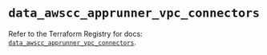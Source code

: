 # `data_awscc_apprunner_vpc_connectors`

Refer to the Terraform Registry for docs: [`data_awscc_apprunner_vpc_connectors`](https://registry.terraform.io/providers/hashicorp/awscc/0.70.0/docs/data-sources/apprunner_vpc_connectors).

